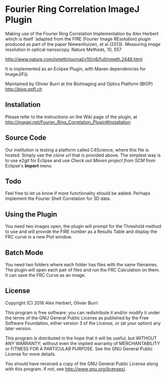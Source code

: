 Fourier Ring Correlation ImageJ Plugin
======================================

Making use of the Fourier Ring Correlation Implementation by Alex Herbert
which is itself 'adapted from the FIRE (Fourier Image REsolution) plugin produced as part of the paper
Niewenhuizen, et al (2013). Measuring image resolution in optical nanoscopy. Nature Methods, 10, 557

http://www.nature.com/nmeth/journal/v10/n6/full/nmeth.2448.html

It is implemented as an Eclipse Plugin, with Maven dependencies for ImageJ/Fiji.

Maintained by Olivier Burri at the BioImaging and Optics Platform (BIOP)
http://biop.epfl.ch

## Installation

Please refer to the instructions on the Wiki page of the plugin, at http://imagej.net/Fourier_Ring_Correlation_Plugin#Installation

## Source Code

Our institution is testing a platform called C4Science, where this file is hosted. Simply use the *clone url* that is provided above.
The simplest way is to use e2git for Eclipse and use *Check out Maven project from SCM* from Eclipse's **Import** menu

## Todo

Feel free to let us know if more functionality should be added. Perhaps implement the Fourier Shell Correlation for 3D data.

## Using the Plugin

You need two images open, the plugin will prompt for the Threshold method to use and will provide the FIRE number as a Results Table and display the FRC curve in a new Plot window. 

## Batch Mode

You need two folders where each folder has files with the same filenames. The plugin will open each pair of files and run the FRC Calculation on them. It can save the FRC Curve as an image.

## License 
Copyright (C) 2016  Alex Herbert, Olivier Burri
 
This program is free software: you can redistribute it and/or modify
it under the terms of the GNU General Public License as published by
the Free Software Foundation, either version 3 of the License, or
(at your option) any later version.
 
This program is distributed in the hope that it will be useful,
but WITHOUT ANY WARRANTY; without even the implied warranty of
MERCHANTABILITY or FITNESS FOR A PARTICULAR PURPOSE.  See the
GNU General Public License for more details.

You should have received a copy of the GNU General Public License
along with this program.  If not, see http://www.gnu.org/licenses/.